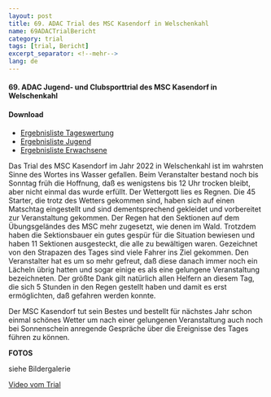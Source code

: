 ```yaml
---
layout: post
title: 69. ADAC Trial des MSC Kasendorf in Welschenkahl
name: 69ADACTrialBericht
category: trial
tags: [trial, Bericht]
excerpt_separator: <!--mehr-->
lang: de
---
```


#### 69. ADAC Jugend- und Clubsporttrial des MSC Kasendorf in Welschenkahl

#### Download

* [Ergebnisliste Tageswertung](https://github.com/msc-kasendorf/docker/raw/master/docs/download/220918_Ergebnisliste_Gesamt.pdf)
* [Ergebnisliste Jugend](https://github.com/msc-kasendorf/docker/raw/master/docs/download/220918_Ergebnisliste_Jugend.pdf)
* [Ergebnisliste Erwachsene](https://github.com/msc-kasendorf/docker/raw/master/docs/download/220918_Ergebnisliste_Erwachsene.pdf)

<!--mehr-->

Das Trial des MSC Kasendorf im Jahr 2022 in Welschenkahl ist im wahrsten Sinne des Wortes ins Wasser gefallen. Beim Veranstalter bestand noch bis Sonntag
früh die Hoffnung, daß es wenigstens bis 12 Uhr trocken bleibt, aber nicht einmal das wurde erfüllt. Der Wettergott lies es Regnen. Die 45 Starter, die
trotz des Wetters gekommen sind, haben sich auf einen Matschtag eingestellt und sind dementsprechend gekleidet und vorbereitet zur Veranstaltung gekommen.
Der Regen hat den Sektionen auf dem Übungsgeländes des MSC mehr zugesetzt, wie denen im Wald. Trotzdem haben die Sektionsbauer ein gutes gespür für die
Situation bewiesen und haben 11 Sektionen ausgesteckt, die alle zu bewältigen waren. Gezeichnet von den Strapazen des Tages sind viele Fahrer ins Ziel
gekommen. Den Veranstalter hat es um so mehr gefreut, daß diese danach immer noch ein Lächeln übrig hatten und sogar einige es als eine gelungene 
Veranstaltung bezeichneten. Der größte Dank gilt natürlich allen Helfern an diesem Tag, die sich 5 Stunden in den Regen gestellt haben und damit es erst
ermöglichten, daß gefahren werden konnte.

Der MSC Kasendorf tut sein Bestes und bestellt für nächstes Jahr schon einmal schönes Wetter um nach einer gelungenen Veranstaltung auch noch bei 
Sonnenschein anregende Gespräche über die Ereignisse des Tages führen zu können.

**FOTOS**

siehe Bildergalerie

[Video vom Trial]([https://youtu.be/m2leEgdURa0](https://www.youtube.com/watch?v=_27-yVyWiWE))
